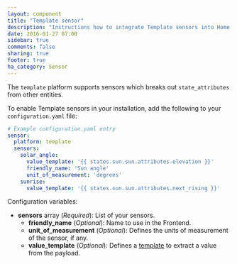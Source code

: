 ```yaml
---
layout: component
title: "Template sensor"
description: "Instructions how to integrate Template sensors into Home Assistant."
date: 2016-01-27 07:00
sidebar: true
comments: false
sharing: true
footer: true
ha_category: Sensor
---
```


The `template` platform supports sensors which breaks out `state_attributes` from other entities.

To enable Template sensors in your installation, add the following to your `configuration.yaml` file:

```yaml
# Example configuration.yaml entry
sensor:
  platform: template
  sensors:
    solar_angle:
      value_template: '{{ states.sun.sun.attributes.elevation }}'
      friendly_name: 'Sun angle'
      unit_of_measurement: 'degrees'
    sunrise:
      value_template: '{{ states.sun.sun.attributes.next_rising }}'
```

Configuration variables:

- **sensors** array (*Required*): List of your sensors.
  - **friendly_name** (*Optional*): Name to use in the Frontend.
  - **unit_of_measurement** (*Optional*): Defines the units of measurement of the sensor, if any.
  - **value_template** (*Optional*): Defines a [template](/getting-started/templating/) to extract a value from the payload.

